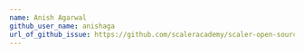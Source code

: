 ```yaml
---
name: Anish Agarwal 
github_user_name: anishaga
url_of_github_issue: https://github.com/scaleracademy/scaler-open-source-september-challenge/issues/298
---
```

